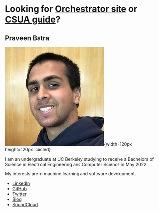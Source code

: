 # Looking for [Orchestrator site](http://18praveenb.github.io/orchestrator) or [CSUA guide](http://18praveenb.github.io/orchestrator/csua.html)?

## Praveen Batra

![](resources/me.jpg){width=120px height=120px .circled}

I am an undergraduate at UC Berkeley studying to receive a Bachelors of Science in Electrical Engineering and Computer Science in May 2022.

My interests are in machine learning and software development.

- [LinkedIn](https://www.linkedin.com/in/18-praveen-batra/)
- [GitHub](https://github.com/18praveenb/)
- [Twitter](https://twitter.com/18praveenb)
- [Blog](https://skuserblognode.blogspot.com)
- [SoundCloud](https://soundcloud.com/integer-literal)